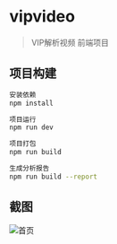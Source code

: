 # vipvideo

> VIP解析视频 前端项目

## 项目构建

``` bash
安装依赖
npm install

项目运行
npm run dev

项目打包
npm run build

生成分析报告
npm run build --report
```

## 截图
![首页](https://github.com/cloudgyb/vipparse/master/vipvideo/screenshots/index.png)


